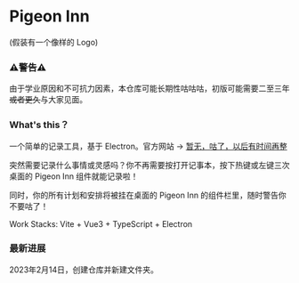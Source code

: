 # Pigeon Inn
  
(假装有一个像样的 Logo)
  
### ⚠警告⚠
由于学业原因和不可抗力因素，本仓库可能长期性咕咕咕，初版可能需要二至三年~~或者更久~~与大家见面。

### What's this？
一个简单的记录工具，基于 Electron。官方网站 → [暂无，咕了，以后有时间再整](https://pigeon-inn.crrashh.cn)  
  
突然需要记录什么事情或灵感吗？你不再需要按打开记事本，按下热键或左键三次桌面的 Pigeon Inn 组件就能记录啦！  
  
同时，你的所有计划和安排将被挂在桌面的 Pigeon Inn 的组件栏里，随时警告你不要咕了！   
   
Work Stacks: Vite + Vue3 + TypeScript + Electron

### 最新进展
2023年2月14日，创建仓库并新建文件夹。
